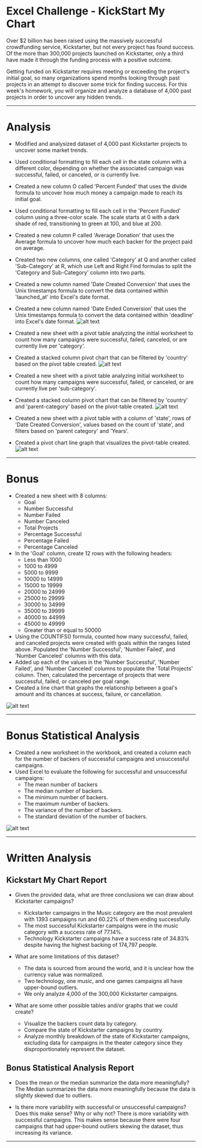 # Excel Challenge - KickStart My Chart
Over $2 billion has been raised using the massively successful crowdfunding service, Kickstarter, but not every project has found success. Of the more than 300,000 projects launched on Kickstarter, only a third have made it through the funding process with a positive outcome.

Getting funded on Kickstarter requires meeting or exceeding the project's initial goal, so many organizations spend months looking through past projects in an attempt to discover some trick for finding success. For this week's homework, you will organize and analyze a database of 4,000 past projects in order to uncover any hidden trends.

-----

# Analysis
* Modified and analysized dataset of 4,000 past Kickstarter projects to uncover some market trends.
* Used conditional formatting to fill each cell in the state column with a different color, depending on whether the associated campaign was successful, failed, or canceled, or is currently live.
* Created a new column O called 'Percent Funded' that uses the divide formula to uncover how much money a campaign made to reach its initial goal.
* Used conditional formatting to fill each cell in the 'Percent Funded' column using a three-color scale. The scale starts at 0 with a dark shade of red, transitioning to green at 100, and blue at 200.
* Created a new column P called 'Average Donation' that uses the Average formula to uncover how much each backer for the project paid on average.
* Created two new columns, one called 'Category' at Q and another called 'Sub-Category' at R, which use Left and Right Find formulas to split the 'Category and Sub-Category' column into two parts.
* Created a new column named 'Date Created Conversion' that uses the Unix timestamps formula to convert the data contained within 'launched_at' into Excel's date format.
* Created a new column named 'Date Ended Conversion' that uses the Unix timestamps formula to convert the data contained within 'deadline' into Excel's date format.
![alt text](https://github.com/gnivil/Excel-Challenge/blob/bbb193e4f608185bcb2273a70c6047426241a801/Chart%20Images/Chart%20Snippet_Kickstart%20My%20Chart.png)

* Created a new sheet with a pivot table analyzing the initial worksheet to count how many campaigns were successful, failed, canceled, or are currently live per 'category'.
* Created a stacked column pivot chart that can be filtered by 'country' based on the pivot table created.
![alt text](https://github.com/gnivil/Excel-Challenge/blob/bbb193e4f608185bcb2273a70c6047426241a801/Chart%20Images/Category%20Breakdown_Kickstart%20My%20Chart.png)

* Created a new sheet with a pivot table analyzing initial worksheet to count how many campaigns were successful, failed, or canceled, or are currently live per 'sub-category'.
* Created a stacked column pivot chart that can be filtered by 'country' and 'parent-category' based on the pivot-table created.
![alt text](https://github.com/gnivil/Excel-Challenge/blob/bbb193e4f608185bcb2273a70c6047426241a801/Chart%20Images/Subcategory%20Breakdown_Kickstart%20My%20Chart.png)

* Created a new sheet with a pivot table with a column of 'state', rows of 'Date Created Conversion', values based on the count of 'state', and filters based on 'parent category' and 'Years'.
* Created a pivot chart line graph that visualizes the pivot-table created.
![alt text](https://github.com/gnivil/Excel-Challenge/blob/bbb193e4f608185bcb2273a70c6047426241a801/Chart%20Images/Monthly%20Breakdown_Kickstart%20My%20Chart.png)

-----

# Bonus
* Created a new sheet with 8 columns:
    * Goal
    * Number Successful
    * Number Failed
    * Number Canceled
    * Total Projects
    * Percentage Successful
    * Percentage Failed
    * Percentage Canceled
* In the 'Goal' column, create 12 rows with the following headers:
    * Less than 1000
    * 1000 to 4999
    * 5000 to 9999
    * 10000 to 14999
    * 15000 to 19999
    * 20000 to 24999
    * 25000 to 29999
    * 30000 to 34999
    * 35000 to 39999
    * 40000 to 44999
    * 45000 to 49999
    * Greater than or equal to 50000
* Using the COUNTIFS() formula, counted how many successful, failed, and canceled projects were created with goals within the ranges listed above. Populated the 'Number Successful', 'Number Failed', and 'Number Canceled' columns with this data.
* Added up each of the values in the 'Number Successful', 'Number Failed', and 'Number Canceled' columns to populate the 'Total Projects' column. Then, calculated the percentage of projects that were successful, failed, or canceled per goal range.
* Created a line chart that graphs the relationship between a goal's amount and its chances at success, failure, or cancellation.

![alt text](https://github.com/gnivil/Excel-Challenge/blob/bbb193e4f608185bcb2273a70c6047426241a801/Chart%20Images/Bonus_Kickstart%20My%20Chart.png)

-----

# Bonus Statistical Analysis
* Created a new worksheet in the workbook, and created a column each for the number of backers of successful campaigns and unsuccessful campaigns.
* Used Excel to evaluate the following for successful and unsuccessful campaigns:
    * The mean number of backers
    * The median number of backers.
    * The minimum number of backers.
    * The maximum number of backers.
    * The variance of the number of backers.
    * The standard deviation of the number of backers.

![alt text](https://github.com/gnivil/Excel-Challenge/blob/bbb193e4f608185bcb2273a70c6047426241a801/Chart%20Images/Bonus%20Statistical%20Analysis_Kickstart%20My%20Chart.png)

-----

# Written Analysis
## Kickstart My Chart Report
* Given the provided data, what are three conclusions we can draw about Kickstarter campaigns?
    * Kickstarter campaigns in the Music category are the most prevalent with 1393 campaigns run and 60.22% of them ending successfully.
    * The most successful Kickstarter campaigns were in the music category with a success rate of 77.14%.
    * Technology Kickstarter campaigns have a success rate of 34.83% despite having the highest backing of 174,797 people.

* What are some limitations of this dataset?
    * The data is sourced from around the world, and it is unclear how the currency value was normalized.
    * Two technology, one music, and one games campaigns all have upper-bound outliers.
    * We only analyze 4,000 of the 300,000 Kickstarter campaigns.

* What are some other possible tables and/or graphs that we could create?
    * Visualize the backers count data by category.
    * Compare the state of Kickstarter campaigns by country.
    * Analyze monthly breakdown of the state of Kickstarter campaigns, excluding data for campaigns in the theater category since they disproportionately represent the dataset.

## Bonus Statistical Analysis Report
* Does the mean or the median summarize the data more meaningfully?
The Median summarizes the data more meaningfully because the data is slightly skewed due to outliers.

* Is there more variability with successful or unsuccessful campaigns? Does this make sense? Why or why not?
There is more variability with successful campaigns. This makes sense because there were four campaigns that had upper-bound outliers skewing the dataset, thus increasing its variance.

-----
